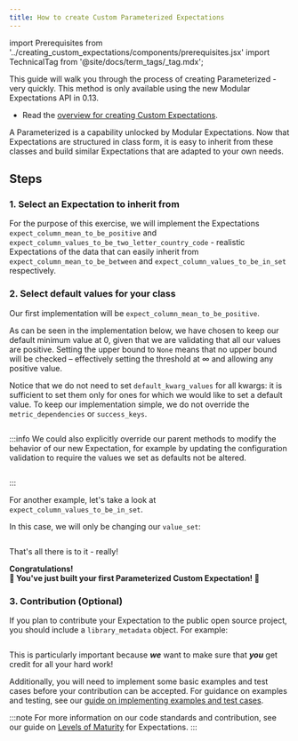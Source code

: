 ```yaml
---
title: How to create Custom Parameterized Expectations
---
```

import Prerequisites from '../creating_custom_expectations/components/prerequisites.jsx'
import TechnicalTag from '@site/docs/term_tags/_tag.mdx';

This guide will walk you through the process of creating Parameterized <TechnicalTag tag="expectation" text="Expectations" /> - very quickly. This method is only available using the new Modular Expectations API in 0.13.

<Prerequisites>

- Read the [overview for creating Custom Expectations](./overview.md).

</Prerequisites>

A Parameterized <TechnicalTag tag="expectation" text="Expectation"/> is a capability unlocked by Modular Expectations. Now that Expectations are structured in class form, it is easy to inherit from these classes and build similar Expectations that are adapted to your own needs.

## Steps

### 1. Select an Expectation to inherit from

For the purpose of this exercise, we will implement the Expectations `expect_column_mean_to_be_positive` and `expect_column_values_to_be_two_letter_country_code` - realistic Expectations
of the data that can easily inherit from `expect_column_mean_to_be_between` and `expect_column_values_to_be_in_set` respectively.

### 2. Select default values for your class

Our first implementation will be `expect_column_mean_to_be_positive`.

As can be seen in the implementation below, we have chosen to keep our default minimum value at 0, given that we are validating that all our values are positive. Setting the upper bound to `None` means that no upper bound will be checked – effectively setting the threshold at ∞ and allowing any positive value.

Notice that we do not need to set `default_kwarg_values` for all kwargs: it is sufficient to set them only for ones for which we would like to set a default value. To keep our implementation simple, we do not override the `metric_dependencies` or `success_keys`.

````python name="parameterized_example"
````

:::info
We could also explicitly override our parent methods to modify the behavior of our new Expectation, for example by updating the configuration validation to require the values we set as defaults not be altered.

```python name="parameterized_validate_config"
```
:::

For another example, let's take a look at `expect_column_values_to_be_in_set`.

In this case, we will only be changing our `value_set`:

```python name="parameterized_set_example"
```

That's all there is to it - really!

<div style={{"text-align":"center"}}>
<p style={{"color":"#8784FF","font-size":"1.4em"}}><b>
Congratulations!<br/>&#127881; You've just built your first Parameterized Custom Expectation! &#127881;
</b></p>
</div>

### 3. Contribution (Optional)

If you plan to contribute your Expectation to the public open source project, you should include a `library_metadata` object. For example:

```python name="parameterized_library_metadata"
```

This is particularly important because ***we*** want to make sure that ***you*** get credit for all your hard work!

Additionally, you will need to implement some basic examples and test cases before your contribution can be accepted. For guidance on examples and testing, see our [guide on implementing examples and test cases](../features_custom_expectations/how_to_add_example_cases_for_an_expectation.md).

:::note
For more information on our code standards and contribution, see our guide on [Levels of Maturity](../../../contributing/contributing_maturity.md#contributing-expectations) for Expectations.
:::
